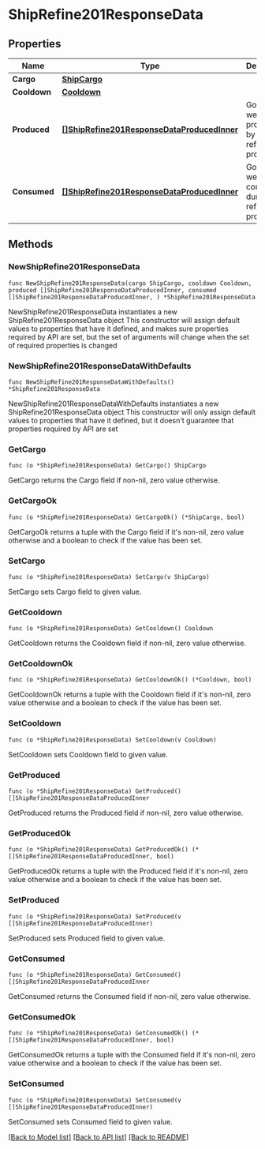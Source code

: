 # ShipRefine201ResponseData

## Properties

Name | Type | Description | Notes
------------ | ------------- | ------------- | -------------
**Cargo** | [**ShipCargo**](ShipCargo.md) |  | 
**Cooldown** | [**Cooldown**](Cooldown.md) |  | 
**Produced** | [**[]ShipRefine201ResponseDataProducedInner**](ShipRefine201ResponseDataProducedInner.md) | Goods that were produced by this refining process. | 
**Consumed** | [**[]ShipRefine201ResponseDataProducedInner**](ShipRefine201ResponseDataProducedInner.md) | Goods that were consumed during this refining process. | 

## Methods

### NewShipRefine201ResponseData

`func NewShipRefine201ResponseData(cargo ShipCargo, cooldown Cooldown, produced []ShipRefine201ResponseDataProducedInner, consumed []ShipRefine201ResponseDataProducedInner, ) *ShipRefine201ResponseData`

NewShipRefine201ResponseData instantiates a new ShipRefine201ResponseData object
This constructor will assign default values to properties that have it defined,
and makes sure properties required by API are set, but the set of arguments
will change when the set of required properties is changed

### NewShipRefine201ResponseDataWithDefaults

`func NewShipRefine201ResponseDataWithDefaults() *ShipRefine201ResponseData`

NewShipRefine201ResponseDataWithDefaults instantiates a new ShipRefine201ResponseData object
This constructor will only assign default values to properties that have it defined,
but it doesn't guarantee that properties required by API are set

### GetCargo

`func (o *ShipRefine201ResponseData) GetCargo() ShipCargo`

GetCargo returns the Cargo field if non-nil, zero value otherwise.

### GetCargoOk

`func (o *ShipRefine201ResponseData) GetCargoOk() (*ShipCargo, bool)`

GetCargoOk returns a tuple with the Cargo field if it's non-nil, zero value otherwise
and a boolean to check if the value has been set.

### SetCargo

`func (o *ShipRefine201ResponseData) SetCargo(v ShipCargo)`

SetCargo sets Cargo field to given value.


### GetCooldown

`func (o *ShipRefine201ResponseData) GetCooldown() Cooldown`

GetCooldown returns the Cooldown field if non-nil, zero value otherwise.

### GetCooldownOk

`func (o *ShipRefine201ResponseData) GetCooldownOk() (*Cooldown, bool)`

GetCooldownOk returns a tuple with the Cooldown field if it's non-nil, zero value otherwise
and a boolean to check if the value has been set.

### SetCooldown

`func (o *ShipRefine201ResponseData) SetCooldown(v Cooldown)`

SetCooldown sets Cooldown field to given value.


### GetProduced

`func (o *ShipRefine201ResponseData) GetProduced() []ShipRefine201ResponseDataProducedInner`

GetProduced returns the Produced field if non-nil, zero value otherwise.

### GetProducedOk

`func (o *ShipRefine201ResponseData) GetProducedOk() (*[]ShipRefine201ResponseDataProducedInner, bool)`

GetProducedOk returns a tuple with the Produced field if it's non-nil, zero value otherwise
and a boolean to check if the value has been set.

### SetProduced

`func (o *ShipRefine201ResponseData) SetProduced(v []ShipRefine201ResponseDataProducedInner)`

SetProduced sets Produced field to given value.


### GetConsumed

`func (o *ShipRefine201ResponseData) GetConsumed() []ShipRefine201ResponseDataProducedInner`

GetConsumed returns the Consumed field if non-nil, zero value otherwise.

### GetConsumedOk

`func (o *ShipRefine201ResponseData) GetConsumedOk() (*[]ShipRefine201ResponseDataProducedInner, bool)`

GetConsumedOk returns a tuple with the Consumed field if it's non-nil, zero value otherwise
and a boolean to check if the value has been set.

### SetConsumed

`func (o *ShipRefine201ResponseData) SetConsumed(v []ShipRefine201ResponseDataProducedInner)`

SetConsumed sets Consumed field to given value.



[[Back to Model list]](../README.md#documentation-for-models) [[Back to API list]](../README.md#documentation-for-api-endpoints) [[Back to README]](../README.md)



